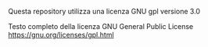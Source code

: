 Questa repository utilizza una licenza GNU gpl versione 3.0

Testo completo della licenza GNU General Public License
https://gnu.org/licenses/gpl.html
